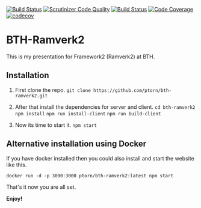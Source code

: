 [![Build Status](https://travis-ci.org/ptorn/bth-ramverk2.svg?branch=master)](https://travis-ci.org/ptorn/bth-ramverk2)
[![Scrutinizer Code Quality](https://scrutinizer-ci.com/g/ptorn/bth-ramverk2/badges/quality-score.png?b=master)](https://scrutinizer-ci.com/g/ptorn/bth-ramverk2/?branch=master)
[![Build Status](https://scrutinizer-ci.com/g/ptorn/bth-ramverk2/badges/build.png?b=master)](https://scrutinizer-ci.com/g/ptorn/bth-ramverk2/build-status/master)
[![Code Coverage](https://scrutinizer-ci.com/g/ptorn/bth-ramverk2/badges/coverage.png?b=master)](https://scrutinizer-ci.com/g/ptorn/bth-ramverk2/?branch=master)
[![codecov](https://codecov.io/gh/ptorn/bth-ramverk2/branch/master/graph/badge.svg)](https://codecov.io/gh/ptorn/bth-ramverk2)

BTH-Ramverk2
=====================

This is my presentation for Framework2 (Ramverk2) at BTH.

## Installation

1. First clone the repo.
`git clone https://github.com/ptorn/bth-ramverk2.git`

2. After that install the dependencies for server and client.
`cd bth-ramverk2`
`npm install`
`npm run install-client`
`npm run build-client`

3. Now its time to start it.
`npm start`

## Alternative installation using Docker

If you have docker installed then you could also install and start the website like this.

`docker run -d -p 3000:3000 ptorn/bth-ramverk2:latest npm start`


That's it now you are all set.

**Enjoy!**
